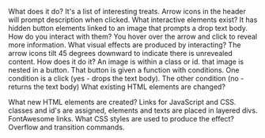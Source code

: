 What does it do?
  It's a list of interesting treats. Arrow icons in the header will prompt  description when clicked.
What interactive elements exist?
  It has hidden button elements linked to an image that prompts a drop text body.
How do you interact with them?
  You hover over the arrow and click to reveal more information.
What visual effects are produced by interacting?
  The arrow icons tilt 45 degrees downward to indicate there is unrevealed content.
How does it do it?
  An image is within a class or id. that image is nested in a button. That button is given a function with conditions. One condition is a click (yes - drops the text body). The other condition (no - returns the text body)
What existing HTML elements are changed?

What new HTML elements are created?
  Links for JavaScript and CSS. classes and id's are assigned, elements and texts are placed in layered divs. FontAwesome links.
What CSS styles are used to produce the effect?
  Overflow and transition commands.
